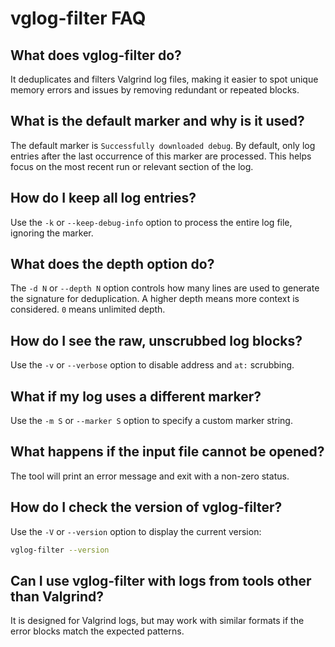 # vglog-filter FAQ

## What does vglog-filter do?
It deduplicates and filters Valgrind log files, making it easier to spot unique memory errors and issues by removing redundant or repeated blocks.

## What is the default marker and why is it used?
The default marker is `Successfully downloaded debug`. By default, only log entries after the last occurrence of this marker are processed. This helps focus on the most recent run or relevant section of the log.

## How do I keep all log entries?
Use the `-k` or `--keep-debug-info` option to process the entire log file, ignoring the marker.

## What does the depth option do?
The `-d N` or `--depth N` option controls how many lines are used to generate the signature for deduplication. A higher depth means more context is considered. `0` means unlimited depth.

## How do I see the raw, unscrubbed log blocks?
Use the `-v` or `--verbose` option to disable address and `at:` scrubbing.

## What if my log uses a different marker?
Use the `-m S` or `--marker S` option to specify a custom marker string.

## What happens if the input file cannot be opened?
The tool will print an error message and exit with a non-zero status.

## How do I check the version of vglog-filter?
Use the `-V` or `--version` option to display the current version:
```sh
vglog-filter --version
```

## Can I use vglog-filter with logs from tools other than Valgrind?
It is designed for Valgrind logs, but may work with similar formats if the error blocks match the expected patterns. 
